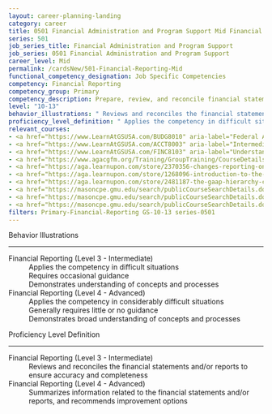```yaml
---
layout: career-planning-landing
category: career
title: 0501 Financial Administration and Program Support Mid Financial Reporting
series: 501
job_series_title: Financial Administration and Program Support
job_series: 0501 Financial Administration and Program Support
career_level: Mid
permalink: /cardsNew/501-Financial-Reporting-Mid
functional_competency_designation: Job Specific Competencies
competency: Financial Reporting
competency_group: Primary
competency_description: Prepare, review, and reconcile financial statements and financial reports to meet reporting requirements and to support management decisions
level: "10-13"
behavior_illustrations: " Reviews and reconciles the financial statements and/or reports to ensure accuracy and completeness ?  Summarizes information related to the financial statements and/or reports, and recommends improvement options"
proficiency_level_definition: " Applies the competency in difficult situations  Requires occasional guidance  Demonstrates understanding of concepts and processes ?  Applies the competency in considerably difficult situations  Generally requires little or no guidance  Demonstrates broad understanding of concepts and processes"
relevant_courses: 
- <a href="https://www.LearnAtGSUSA.com/BUDG8010" aria-label="Federal Activity Costing, Analysis and Reporting (BUDG8010) - https://www.LearnAtGSUSA.com/BUDG8010">Federal Activity Costing, Analysis and Reporting (BUDG8010)</a>, Graduate School USA (GSUSA)
- <a href="https://www.LearnAtGSUSA.com/ACCT8003" aria-label="Intermediate Federal Accounting (ACCT8003) - https://www.LearnAtGSUSA.com/ACCT8003">Intermediate Federal Accounting (ACCT8003)</a>, Graduate School USA (GSUSA)
- <a href="https://www.LearnAtGSUSA.com/FINC8103" aria-label="Understanding Federal Financial Statements (FINC8103) - https://www.LearnAtGSUSA.com/FINC8103">Understanding Federal Financial Statements (FINC8103)</a>, Graduate School USA (GSUSA)
- <a href="https://www.agacgfm.org/Training/GroupTraining/CourseDetails.aspx?ID=24" aria-label="FASAB Overview and Update - https://www.agacgfm.org/Training/GroupTraining/CourseDetails.aspx?ID=24">FASAB Overview and Update</a>, AGA
- <a href="https://aga.learnupon.com/store/2370356-changes-reporting-on-federal-land-course-3-1" aria-label="Changes&#58; Reporting on Federal Land (3.1) - https://aga.learnupon.com/store/2370356-changes-reporting-on-federal-land-course-3-1">Changes&#58; Reporting on Federal Land (3.1)</a>, AGA
- <a href="https://aga.learnupon.com/store/1268096-introduction-to-the-reporting-model-course-1-3" aria-label="Introduction to the Reporting Model (1.3) - https://aga.learnupon.com/store/1268096-introduction-to-the-reporting-model-course-1-3">Introduction to the Reporting Model (1.3)</a>, AGA
- <a href="https://aga.learnupon.com/store/2481187-the-gaap-hierarchy-course-2-1" aria-label="The GAAP Hierarchy (2.1) - https://aga.learnupon.com/store/2481187-the-gaap-hierarchy-course-2-1">The GAAP Hierarchy (2.1)</a>, AGA
- <a href="https://masoncpe.gmu.edu/search/publicCourseSearchDetails.do?method=load&courseId=2409511" aria-label="PEBU 0772 Federal Accounting and Reporting - https://masoncpe.gmu.edu/search/publicCourseSearchDetails.do?method=load&courseId=2409511">PEBU 0772 Federal Accounting and Reporting</a>, George Mason University
- <a href="https://masoncpe.gmu.edu/search/publicCourseSearchDetails.do?method=load&courseId=2409624" aria-label="PEBU 0531 Foundations of Financial Reporting - https://masoncpe.gmu.edu/search/publicCourseSearchDetails.do?method=load&courseId=2409624">PEBU 0531 Foundations of Financial Reporting</a>, George Mason University
- <a href="https://masoncpe.gmu.edu/search/publicCourseSearchDetails.do?method=load&courseId=2409727" aria-label="PEBU 0672 Government and Nonprofit Accounting - https://masoncpe.gmu.edu/search/publicCourseSearchDetails.do?method=load&courseId=2409727">PEBU 0672 Government and Nonprofit Accounting</a>, George Mason University
filters: Primary-Financial-Reporting GS-10-13 series-0501
---
```


<div class="desktop:grid-col-6 margin-y-3">
  <div class="border-top-2 bg-white padding-3 shadow-5 height-full members-hover border-1px button-border border-top-blue radius-lg">
    <p class="text-bold label-color font-size-21">Behavior Illustrations</p>
    <hr class="hr-green"/>
    <dl class="text-base card-content-color"><dt>Financial Reporting (Level 3 - Intermediate)</dt><dd>Applies the competency in difficult situations </dd><dd>Requires occasional guidance </dd><dd>Demonstrates understanding of concepts and processes</dd><dt>Financial Reporting (Level 4 - Advanced)</dt><dd>Applies the competency in considerably difficult situations </dd><dd>Generally requires little or no guidance </dd><dd>Demonstrates broad understanding of concepts and processes</dd></dl>
  </div>
</div>
<div class="desktop:grid-col-6 margin-y-3">
  <div class="border-top-2 bg-white padding-3 shadow-5 height-full members-hover border-1px button-border border-top-blue radius-lg">
    <p class="text-bold label-color font-size-21">Proficiency Level Definition</p>
     <hr class="hr-green"/>
    <dl class="text-base card-content-color"><dt>Financial Reporting (Level 3 - Intermediate)</dt><dd>Reviews and reconciles the financial statements and/or reports to ensure accuracy and completeness</dd><dt>Financial Reporting (Level 4 - Advanced)</dt><dd>Summarizes information related to the financial statements and/or reports, and recommends improvement options</dd></dl>
  </div>
</div>